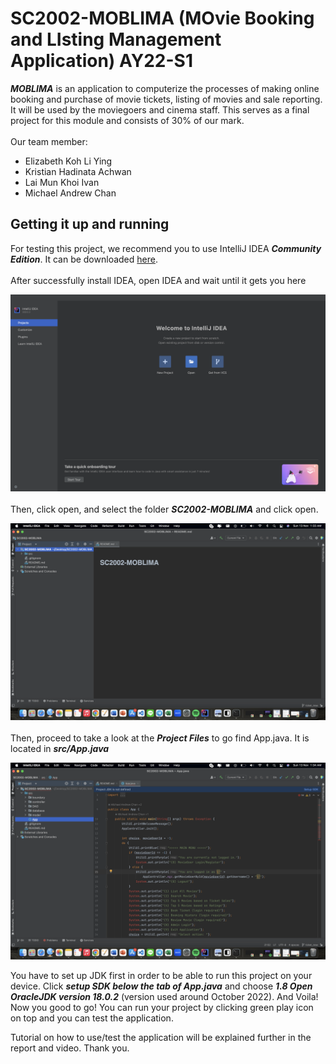 # SC2002-MOBLIMA (MOvie Booking and LIsting Management Application) AY22-S1

**_MOBLIMA_** is an application to computerize the processes of making online booking and purchase of movie tickets, listing of movies and sale reporting. It will be used by the moviegoers and cinema staff. This serves as a final project for this module and consists of 30% of our mark.
<br><br>
Our team member: <br>

- Elizabeth Koh Li Ying <br>
- Kristian Hadinata Achwan <br>
- Lai Mun Khoi Ivan <br>
- Michael Andrew Chan <br>

## Getting it up and running

For testing this project, we recommend you to use IntelliJ IDEA **_Community Edition_**. It can be downloaded <a href="https://www.jetbrains.com/idea/download">here</a>.
<br><br>
After successfully install IDEA, open IDEA and wait until it gets you here
<br>

![IDEA_opening](assets/IDEA_opening.png)
<br>
<br>
Then, click open, and select the folder **_SC2002-MOBLIMA_** and click open.
<br>

![IDEA_project_1](assets/IDEA_project_1.png)
<br>
<br>
Then, proceed to take a look at the **_Project Files_** to go find App.java. It is located in **_src/App.java_**
<br>

![IDEA_project_1](assets/IDEA_project_2.png)

You have to set up JDK first in order to be able to run this project on your device. Click **_setup SDK below the tab of App.java_** and choose **_1.8 Open OracleJDK version 18.0.2_** (version used around October 2022). And Voila! Now you good to go! You can run your project by clicking green play icon on top and you can test the application.

Tutorial on how to use/test the application will be explained further in the report and video. Thank you.
